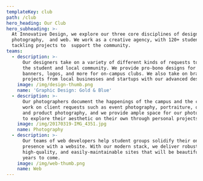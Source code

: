 ```yaml
---
templateKey: club
path: /club
hero_heading: Our Club
hero_subheading: >-
  At Innovative Design, we explore our three core disciplines of design,
  photography,  and web. We work as a creative agency, with 120+ students
  tackling projects to  support the community.
teams:
  - description: >-
      Our designers take on a variety of different kinds of requests to support
      the student and local community. We provide pro-bono designs for flyers,
      banners, logos, and more for on-campus clubs. We also take on branding
      projects from local businesses and startups with our advanced design team.
    image: /img/design-thumb.png
    name: 'Graphic Design: Gold & Blue'
  - description: >-
      Our photographers document the happenings of the campus and the city. We
      work on client requests such as event photography, portraiture, or studio
      and product photography, and we provide ample space for our photographers
      to explore their aesthetic on their own through personal projects.
    image: /img/20170319-IMG_4351.jpg
    name: Photography
  - description: >-
      Our teams of web developers help student groups solidify their online
      presence with a website. With our modern stack, we deliver robust,
      high-quality, and easily-maintainable sites that will be beautiful for
      years to come.
    image: /img/web-thumb.png
    name: Web
---
```

